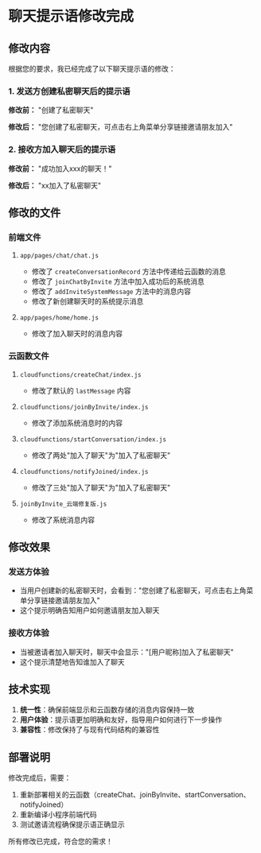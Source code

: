 # 聊天提示语修改完成

## 修改内容

根据您的要求，我已经完成了以下聊天提示语的修改：

### 1. 发送方创建私密聊天后的提示语

**修改前：** "创建了私密聊天"

**修改后：** "您创建了私密聊天，可点击右上角菜单分享链接邀请朋友加入"

### 2. 接收方加入聊天后的提示语

**修改前：** "成功加入xxx的聊天！"

**修改后：** "xx加入了私密聊天"

## 修改的文件

### 前端文件
1. `app/pages/chat/chat.js`
   - 修改了 `createConversationRecord` 方法中传递给云函数的消息
   - 修改了 `joinChatByInvite` 方法中加入成功后的系统消息
   - 修改了 `addInviteSystemMessage` 方法中的消息内容
   - 修改了新创建聊天时的系统提示消息

2. `app/pages/home/home.js`
   - 修改了加入聊天时的消息内容

### 云函数文件
1. `cloudfunctions/createChat/index.js`
   - 修改了默认的 `lastMessage` 内容

2. `cloudfunctions/joinByInvite/index.js`
   - 修改了添加系统消息时的内容

3. `cloudfunctions/startConversation/index.js`
   - 修改了两处"加入了聊天"为"加入了私密聊天"

4. `cloudfunctions/notifyJoined/index.js`
   - 修改了三处"加入了聊天"为"加入了私密聊天"

5. `joinByInvite_云端修复版.js`
   - 修改了系统消息内容

## 修改效果

### 发送方体验
- 当用户创建新的私密聊天时，会看到："您创建了私密聊天，可点击右上角菜单分享链接邀请朋友加入"
- 这个提示明确告知用户如何邀请朋友加入聊天

### 接收方体验
- 当被邀请者加入聊天时，聊天中会显示："[用户昵称]加入了私密聊天"
- 这个提示清楚地告知谁加入了聊天

## 技术实现

1. **统一性**：确保前端显示和云函数存储的消息内容保持一致
2. **用户体验**：提示语更加明确和友好，指导用户如何进行下一步操作
3. **兼容性**：修改保持了与现有代码结构的兼容性

## 部署说明

修改完成后，需要：
1. 重新部署相关的云函数（createChat、joinByInvite、startConversation、notifyJoined）
2. 重新编译小程序前端代码
3. 测试邀请流程确保提示语正确显示

所有修改已完成，符合您的需求！ 